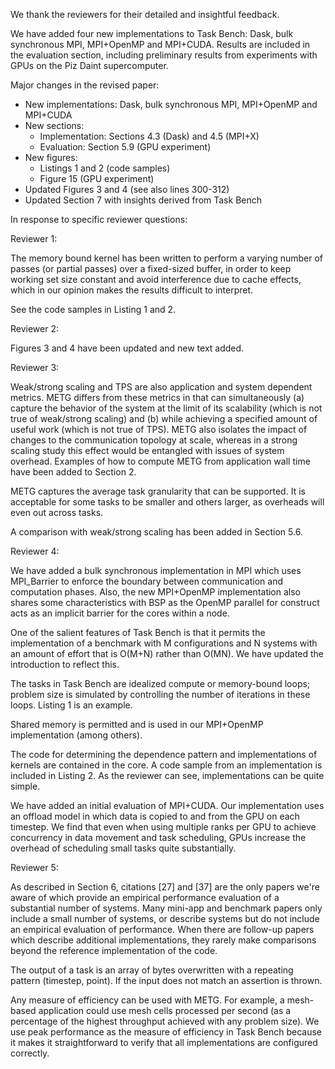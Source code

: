 We thank the reviewers for their detailed and insightful feedback.

We have added four new implementations to Task Bench: Dask, bulk synchronous MPI,
MPI+OpenMP and MPI+CUDA. Results are included in the evaluation
section, including preliminary results from experiments with GPUs on
the Piz Daint supercomputer.

Major changes in the revised paper:

  * New implementations: Dask, bulk synchronous MPI, MPI+OpenMP and MPI+CUDA
  * New sections:
      - Implementation: Sections 4.3 (Dask) and 4.5 (MPI+X)
      - Evaluation: Section 5.9 (GPU experiment)
  * New figures:
      - Listings 1 and 2 (code samples)
      - Figure 15 (GPU experiment)
  * Updated Figures 3 and 4 (see also lines 300-312)
  * Updated Section 7 with insights derived from Task Bench

In response to specific reviewer questions:

Reviewer 1:

The memory bound kernel has been written to perform a varying number
of passes (or partial passes) over a fixed-sized buffer, in order to
keep working set size constant and avoid interference due to cache
effects, which in our opinion makes the results difficult to
interpret.

See the code samples in Listing 1 and 2.

Reviewer 2:

Figures 3 and 4 have been updated and new text added.

Reviewer 3:

Weak/strong scaling and TPS are also application and system dependent
metrics. METG differs from these metrics in that can simultaneously
(a) capture the behavior of the system at the limit of its scalability
(which is not true of weak/strong scaling) and (b) while achieving a
specified amount of useful work (which is not true of TPS). METG also
isolates the impact of changes to the communication topology at scale,
whereas in a strong scaling study this effect would be entangled with
issues of system overhead. Examples of how to compute METG from
application wall time have been added to Section 2.

METG captures the average task granularity that can be supported. It
is acceptable for some tasks to be smaller and others larger, as
overheads will even out across tasks.

A comparison with weak/strong scaling has been added in Section 5.6.

Reviewer 4:

We have added a bulk synchronous implementation in MPI which uses
MPI_Barrier to enforce the boundary between communication and
computation phases. Also, the new MPI+OpenMP implementation also
shares some characteristics with BSP as the OpenMP parallel for
construct acts as an implicit barrier for the cores within a node.

One of the salient features of Task Bench is that it permits the
implementation of a benchmark with M configurations and N systems with
an amount of effort that is O(M+N) rather than O(MN). We have updated
the introduction to reflect this.

The tasks in Task Bench are idealized compute or memory-bound loops;
problem size is simulated by controlling the number of iterations in
these loops. Listing 1 is an example.

Shared memory is permitted and is used in our MPI+OpenMP
implementation (among others).

The code for determining the dependence pattern and implementations of
kernels are contained in the core. A code sample from an
implementation is included in Listing 2. As the reviewer can see,
implementations can be quite simple.

We have added an initial evaluation of MPI+CUDA. Our implementation
uses an offload model in which data is copied to and from the GPU on
each timestep. We find that even when using multiple ranks per GPU to
achieve concurrency in data movement and task scheduling, GPUs
increase the overhead of scheduling small tasks quite substantially.

Reviewer 5:

As described in Section 6, citations [27] and [37] are the only papers
we're aware of which provide an empirical performance evaluation of a
substantial number of systems. Many mini-app and benchmark papers only
include a small number of systems, or describe systems but do not
include an empirical evaluation of performance. When there are
follow-up papers which describe additional implementations, they
rarely make comparisons beyond the reference implementation of the
code.

The output of a task is an array of bytes overwritten with a repeating
pattern (timestep, point). If the input does not match an assertion is
thrown.

Any measure of efficiency can be used with METG. For example, a
mesh-based application could use mesh cells processed per second (as a
percentage of the highest throughput achieved with any problem
size). We use peak performance as the measure of efficiency in Task
Bench because it makes it straightforward to verify that all
implementations are configured correctly.
